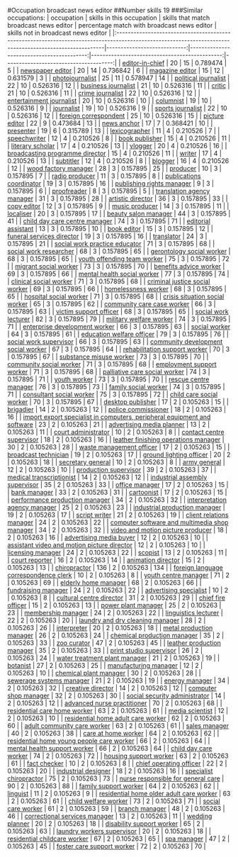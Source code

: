 #Occupation broadcast news editor
##Number skills 19
###Similar occupations:
| occupation                                                                                                                                              |   skills in this occupation |   skills that match broadcast news editor |   percentage match with broadcast news editor |   skills not in broadcast news editor |
|:--------------------------------------------------------------------------------------------------------------------------------------------------------|----------------------------:|------------------------------------------:|----------------------------------------------:|--------------------------------------:|
| [editor-in-chief](editor-in-chief.md)                                                                                                                   |                          20 |                                        15 |                                      0.789474 |                                     5 |
| [newspaper editor](newspaper_editor.md)                                                                                                                 |                          20 |                                        14 |                                      0.736842 |                                     6 |
| [magazine editor](magazine_editor.md)                                                                                                                   |                          15 |                                        12 |                                      0.631579 |                                     3 |
| [photojournalist](photojournalist.md)                                                                                                                   |                          25 |                                        11 |                                      0.578947 |                                    14 |
| [political journalist](political_journalist.md)                                                                                                         |                          22 |                                        10 |                                      0.526316 |                                    12 |
| [business journalist](business_journalist.md)                                                                                                           |                          21 |                                        10 |                                      0.526316 |                                    11 |
| [critic](critic.md)                                                                                                                                     |                          21 |                                        10 |                                      0.526316 |                                    11 |
| [crime journalist](crime_journalist.md)                                                                                                                 |                          22 |                                        10 |                                      0.526316 |                                    12 |
| [entertainment journalist](entertainment_journalist.md)                                                                                                 |                          20 |                                        10 |                                      0.526316 |                                    10 |
| [columnist](columnist.md)                                                                                                                               |                          19 |                                        10 |                                      0.526316 |                                     9 |
| [journalist](journalist.md)                                                                                                                             |                          19 |                                        10 |                                      0.526316 |                                     9 |
| [sports journalist](sports_journalist.md)                                                                                                               |                          22 |                                        10 |                                      0.526316 |                                    12 |
| [foreign correspondent](foreign_correspondent.md)                                                                                                       |                          25 |                                        10 |                                      0.526316 |                                    15 |
| [picture editor](picture_editor.md)                                                                                                                     |                          22 |                                         9 |                                      0.473684 |                                    13 |
| [news anchor](news_anchor.md)                                                                                                                           |                          17 |                                         7 |                                      0.368421 |                                    10 |
| [presenter](presenter.md)                                                                                                                               |                          19 |                                         6 |                                      0.315789 |                                    13 |
| [lexicographer](lexicographer.md)                                                                                                                       |                          11 |                                         4 |                                      0.210526 |                                     7 |
| [speechwriter](speechwriter.md)                                                                                                                         |                          12 |                                         4 |                                      0.210526 |                                     8 |
| [book publisher](book_publisher.md)                                                                                                                     |                          15 |                                         4 |                                      0.210526 |                                    11 |
| [literary scholar](literary_scholar.md)                                                                                                                 |                          17 |                                         4 |                                      0.210526 |                                    13 |
| [vlogger](vlogger.md)                                                                                                                                   |                          20 |                                         4 |                                      0.210526 |                                    16 |
| [broadcasting programme director](broadcasting_programme_director.md)                                                                                   |                          15 |                                         4 |                                      0.210526 |                                    11 |
| [writer](writer.md)                                                                                                                                     |                          17 |                                         4 |                                      0.210526 |                                    13 |
| [subtitler](subtitler.md)                                                                                                                               |                          12 |                                         4 |                                      0.210526 |                                     8 |
| [blogger](blogger.md)                                                                                                                                   |                          16 |                                         4 |                                      0.210526 |                                    12 |
| [wood factory manager](wood_factory_manager.md)                                                                                                         |                          28 |                                         3 |                                      0.157895 |                                    25 |
| [producer](producer.md)                                                                                                                                 |                          10 |                                         3 |                                      0.157895 |                                     7 |
| [radio producer](radio_producer.md)                                                                                                                     |                          11 |                                         3 |                                      0.157895 |                                     8 |
| [publications coordinator](publications_coordinator.md)                                                                                                 |                          19 |                                         3 |                                      0.157895 |                                    16 |
| [publishing rights manager](publishing_rights_manager.md)                                                                                               |                           9 |                                         3 |                                      0.157895 |                                     6 |
| [proofreader](proofreader.md)                                                                                                                           |                           8 |                                         3 |                                      0.157895 |                                     5 |
| [translation agency manager](translation_agency_manager.md)                                                                                             |                          31 |                                         3 |                                      0.157895 |                                    28 |
| [artistic director](artistic_director.md)                                                                                                               |                          36 |                                         3 |                                      0.157895 |                                    33 |
| [copy editor](copy_editor.md)                                                                                                                           |                          12 |                                         3 |                                      0.157895 |                                     9 |
| [music producer](music_producer.md)                                                                                                                     |                          14 |                                         3 |                                      0.157895 |                                    11 |
| [localiser](localiser.md)                                                                                                                               |                          20 |                                         3 |                                      0.157895 |                                    17 |
| [beauty salon manager](beauty_salon_manager.md)                                                                                                         |                          44 |                                         3 |                                      0.157895 |                                    41 |
| [child day care centre manager](child_day_care_centre_manager.md)                                                                                       |                          74 |                                         3 |                                      0.157895 |                                    71 |
| [editorial assistant](editorial_assistant.md)                                                                                                           |                          13 |                                         3 |                                      0.157895 |                                    10 |
| [book editor](book_editor.md)                                                                                                                           |                          15 |                                         3 |                                      0.157895 |                                    12 |
| [funeral services director](funeral_services_director.md)                                                                                               |                          19 |                                         3 |                                      0.157895 |                                    16 |
| [translator](translator.md)                                                                                                                             |                          24 |                                         3 |                                      0.157895 |                                    21 |
| [social work practice educator](social_work_practice_educator.md)                                                                                       |                          71 |                                         3 |                                      0.157895 |                                    68 |
| [social work researcher](social_work_researcher.md)                                                                                                     |                          68 |                                         3 |                                      0.157895 |                                    65 |
| [gerontology social worker](gerontology_social_worker.md)                                                                                               |                          68 |                                         3 |                                      0.157895 |                                    65 |
| [youth offending team worker](youth_offending_team_worker.md)                                                                                           |                          75 |                                         3 |                                      0.157895 |                                    72 |
| [migrant social worker](migrant_social_worker.md)                                                                                                       |                          73 |                                         3 |                                      0.157895 |                                    70 |
| [benefits advice worker](benefits_advice_worker.md)                                                                                                     |                          69 |                                         3 |                                      0.157895 |                                    66 |
| [mental health social worker](mental_health_social_worker.md)                                                                                           |                          77 |                                         3 |                                      0.157895 |                                    74 |
| [clinical social worker](clinical_social_worker.md)                                                                                                     |                          71 |                                         3 |                                      0.157895 |                                    68 |
| [criminal justice social worker](criminal_justice_social_worker.md)                                                                                     |                          69 |                                         3 |                                      0.157895 |                                    66 |
| [homelessness worker](homelessness_worker.md)                                                                                                           |                          68 |                                         3 |                                      0.157895 |                                    65 |
| [hospital social worker](hospital_social_worker.md)                                                                                                     |                          71 |                                         3 |                                      0.157895 |                                    68 |
| [crisis situation social worker](crisis_situation_social_worker.md)                                                                                     |                          65 |                                         3 |                                      0.157895 |                                    62 |
| [community care case worker](community_care_case_worker.md)                                                                                             |                          66 |                                         3 |                                      0.157895 |                                    63 |
| [victim support officer](victim_support_officer.md)                                                                                                     |                          68 |                                         3 |                                      0.157895 |                                    65 |
| [social work lecturer](social_work_lecturer.md)                                                                                                         |                          82 |                                         3 |                                      0.157895 |                                    79 |
| [military welfare worker](military_welfare_worker.md)                                                                                                   |                          74 |                                         3 |                                      0.157895 |                                    71 |
| [enterprise development worker](enterprise_development_worker.md)                                                                                       |                          66 |                                         3 |                                      0.157895 |                                    63 |
| [social worker](social_worker.md)                                                                                                                       |                          64 |                                         3 |                                      0.157895 |                                    61 |
| [education welfare officer](education_welfare_officer.md)                                                                                               |                          79 |                                         3 |                                      0.157895 |                                    76 |
| [social work supervisor](social_work_supervisor.md)                                                                                                     |                          66 |                                         3 |                                      0.157895 |                                    63 |
| [community development social worker](community_development_social_worker.md)                                                                           |                          67 |                                         3 |                                      0.157895 |                                    64 |
| [rehabilitation support worker](rehabilitation_support_worker.md)                                                                                       |                          70 |                                         3 |                                      0.157895 |                                    67 |
| [substance misuse worker](substance_misuse_worker.md)                                                                                                   |                          73 |                                         3 |                                      0.157895 |                                    70 |
| [community social worker](community_social_worker.md)                                                                                                   |                          71 |                                         3 |                                      0.157895 |                                    68 |
| [employment support worker](employment_support_worker.md)                                                                                               |                          71 |                                         3 |                                      0.157895 |                                    68 |
| [palliative care social worker](palliative_care_social_worker.md)                                                                                       |                          74 |                                         3 |                                      0.157895 |                                    71 |
| [youth worker](youth_worker.md)                                                                                                                         |                          73 |                                         3 |                                      0.157895 |                                    70 |
| [rescue centre manager](rescue_centre_manager.md)                                                                                                       |                          76 |                                         3 |                                      0.157895 |                                    73 |
| [family social worker](family_social_worker.md)                                                                                                         |                          74 |                                         3 |                                      0.157895 |                                    71 |
| [consultant social worker](consultant_social_worker.md)                                                                                                 |                          75 |                                         3 |                                      0.157895 |                                    72 |
| [child care social worker](child_care_social_worker.md)                                                                                                 |                          70 |                                         3 |                                      0.157895 |                                    67 |
| [desktop publisher](desktop_publisher.md)                                                                                                               |                          17 |                                         2 |                                      0.105263 |                                    15 |
| [brigadier](brigadier.md)                                                                                                                               |                          14 |                                         2 |                                      0.105263 |                                    12 |
| [police commissioner](police_commissioner.md)                                                                                                           |                          18 |                                         2 |                                      0.105263 |                                    16 |
| [import export specialist in computers, peripheral equipment and software](import_export_specialist_in_computers,_peripheral_equipment_and_software.md) |                          23 |                                         2 |                                      0.105263 |                                    21 |
| [advertising media planner](advertising_media_planner.md)                                                                                               |                          13 |                                         2 |                                      0.105263 |                                    11 |
| [court administrator](court_administrator.md)                                                                                                           |                          10 |                                         2 |                                      0.105263 |                                     8 |
| [contact centre supervisor](contact_centre_supervisor.md)                                                                                               |                          18 |                                         2 |                                      0.105263 |                                    16 |
| [leather finishing operations manager](leather_finishing_operations_manager.md)                                                                         |                          30 |                                         2 |                                      0.105263 |                                    28 |
| [waste management officer](waste_management_officer.md)                                                                                                 |                          17 |                                         2 |                                      0.105263 |                                    15 |
| [broadcast technician](broadcast_technician.md)                                                                                                         |                          19 |                                         2 |                                      0.105263 |                                    17 |
| [ground lighting officer](ground_lighting_officer.md)                                                                                                   |                          20 |                                         2 |                                      0.105263 |                                    18 |
| [secretary general](secretary_general.md)                                                                                                               |                          10 |                                         2 |                                      0.105263 |                                     8 |
| [army general](army_general.md)                                                                                                                         |                          12 |                                         2 |                                      0.105263 |                                    10 |
| [production supervisor](production_supervisor.md)                                                                                                       |                          39 |                                         2 |                                      0.105263 |                                    37 |
| [medical transcriptionist](medical_transcriptionist.md)                                                                                                 |                          14 |                                         2 |                                      0.105263 |                                    12 |
| [industrial assembly supervisor](industrial_assembly_supervisor.md)                                                                                     |                          35 |                                         2 |                                      0.105263 |                                    33 |
| [office manager](office_manager.md)                                                                                                                     |                          17 |                                         2 |                                      0.105263 |                                    15 |
| [bank manager](bank_manager.md)                                                                                                                         |                          33 |                                         2 |                                      0.105263 |                                    31 |
| [cartoonist](cartoonist.md)                                                                                                                             |                          17 |                                         2 |                                      0.105263 |                                    15 |
| [performance production manager](performance_production_manager.md)                                                                                     |                          34 |                                         2 |                                      0.105263 |                                    32 |
| [interpretation agency manager](interpretation_agency_manager.md)                                                                                       |                          25 |                                         2 |                                      0.105263 |                                    23 |
| [industrial production manager](industrial_production_manager.md)                                                                                       |                          19 |                                         2 |                                      0.105263 |                                    17 |
| [script writer](script_writer.md)                                                                                                                       |                          21 |                                         2 |                                      0.105263 |                                    19 |
| [client relations manager](client_relations_manager.md)                                                                                                 |                          24 |                                         2 |                                      0.105263 |                                    22 |
| [computer software and multimedia shop manager](computer_software_and_multimedia_shop_manager.md)                                                       |                          34 |                                         2 |                                      0.105263 |                                    32 |
| [video and motion picture producer](video_and_motion_picture_producer.md)                                                                               |                          18 |                                         2 |                                      0.105263 |                                    16 |
| [advertising media buyer](advertising_media_buyer.md)                                                                                                   |                          12 |                                         2 |                                      0.105263 |                                    10 |
| [assistant video and motion picture director](assistant_video_and_motion_picture_director.md)                                                           |                          12 |                                         2 |                                      0.105263 |                                    10 |
| [licensing manager](licensing_manager.md)                                                                                                               |                          24 |                                         2 |                                      0.105263 |                                    22 |
| [scopist](scopist.md)                                                                                                                                   |                          13 |                                         2 |                                      0.105263 |                                    11 |
| [court reporter](court_reporter.md)                                                                                                                     |                          16 |                                         2 |                                      0.105263 |                                    14 |
| [animation director](animation_director.md)                                                                                                             |                          15 |                                         2 |                                      0.105263 |                                    13 |
| [chiropractor](chiropractor.md)                                                                                                                         |                         136 |                                         2 |                                      0.105263 |                                   134 |
| [foreign language correspondence clerk](foreign_language_correspondence_clerk.md)                                                                       |                          10 |                                         2 |                                      0.105263 |                                     8 |
| [youth centre manager](youth_centre_manager.md)                                                                                                         |                          71 |                                         2 |                                      0.105263 |                                    69 |
| [elderly home manager](elderly_home_manager.md)                                                                                                         |                          68 |                                         2 |                                      0.105263 |                                    66 |
| [fundraising manager](fundraising_manager.md)                                                                                                           |                          24 |                                         2 |                                      0.105263 |                                    22 |
| [advertising specialist](advertising_specialist.md)                                                                                                     |                          10 |                                         2 |                                      0.105263 |                                     8 |
| [cultural centre director](cultural_centre_director.md)                                                                                                 |                          31 |                                         2 |                                      0.105263 |                                    29 |
| [chief fire officer](chief_fire_officer.md)                                                                                                             |                          15 |                                         2 |                                      0.105263 |                                    13 |
| [power plant manager](power_plant_manager.md)                                                                                                           |                          25 |                                         2 |                                      0.105263 |                                    23 |
| [membership manager](membership_manager.md)                                                                                                             |                          24 |                                         2 |                                      0.105263 |                                    22 |
| [linguistics lecturer](linguistics_lecturer.md)                                                                                                         |                          22 |                                         2 |                                      0.105263 |                                    20 |
| [laundry and dry cleaning manager](laundry_and_dry_cleaning_manager.md)                                                                                 |                          28 |                                         2 |                                      0.105263 |                                    26 |
| [interpreter](interpreter.md)                                                                                                                           |                          20 |                                         2 |                                      0.105263 |                                    18 |
| [metal production manager](metal_production_manager.md)                                                                                                 |                          26 |                                         2 |                                      0.105263 |                                    24 |
| [chemical production manager](chemical_production_manager.md)                                                                                           |                          35 |                                         2 |                                      0.105263 |                                    33 |
| [zoo curator](zoo_curator.md)                                                                                                                           |                          47 |                                         2 |                                      0.105263 |                                    45 |
| [leather production manager](leather_production_manager.md)                                                                                             |                          35 |                                         2 |                                      0.105263 |                                    33 |
| [print studio supervisor](print_studio_supervisor.md)                                                                                                   |                          26 |                                         2 |                                      0.105263 |                                    24 |
| [water treatment plant manager](water_treatment_plant_manager.md)                                                                                       |                          21 |                                         2 |                                      0.105263 |                                    19 |
| [botanist](botanist.md)                                                                                                                                 |                          27 |                                         2 |                                      0.105263 |                                    25 |
| [manufacturing manager](manufacturing_manager.md)                                                                                                       |                          12 |                                         2 |                                      0.105263 |                                    10 |
| [chemical plant manager](chemical_plant_manager.md)                                                                                                     |                          30 |                                         2 |                                      0.105263 |                                    28 |
| [sewerage systems manager](sewerage_systems_manager.md)                                                                                                 |                          21 |                                         2 |                                      0.105263 |                                    19 |
| [energy manager](energy_manager.md)                                                                                                                     |                          34 |                                         2 |                                      0.105263 |                                    32 |
| [creative director](creative_director.md)                                                                                                               |                          14 |                                         2 |                                      0.105263 |                                    12 |
| [computer shop manager](computer_shop_manager.md)                                                                                                       |                          32 |                                         2 |                                      0.105263 |                                    30 |
| [social security administrator](social_security_administrator.md)                                                                                       |                          14 |                                         2 |                                      0.105263 |                                    12 |
| [advanced nurse practitioner](advanced_nurse_practitioner.md)                                                                                           |                          70 |                                         2 |                                      0.105263 |                                    68 |
| [residential care home worker](residential_care_home_worker.md)                                                                                         |                          63 |                                         2 |                                      0.105263 |                                    61 |
| [media scientist](media_scientist.md)                                                                                                                   |                          12 |                                         2 |                                      0.105263 |                                    10 |
| [residential home adult care worker](residential_home_adult_care_worker.md)                                                                             |                          62 |                                         2 |                                      0.105263 |                                    60 |
| [adult community care worker](adult_community_care_worker.md)                                                                                           |                          63 |                                         2 |                                      0.105263 |                                    61 |
| [sales manager](sales_manager.md)                                                                                                                       |                          40 |                                         2 |                                      0.105263 |                                    38 |
| [care at home worker](care_at_home_worker.md)                                                                                                           |                          64 |                                         2 |                                      0.105263 |                                    62 |
| [residential home young people care worker](residential_home_young_people_care_worker.md)                                                               |                          66 |                                         2 |                                      0.105263 |                                    64 |
| [mental health support worker](mental_health_support_worker.md)                                                                                         |                          66 |                                         2 |                                      0.105263 |                                    64 |
| [child day care worker](child_day_care_worker.md)                                                                                                       |                          74 |                                         2 |                                      0.105263 |                                    72 |
| [housing support worker](housing_support_worker.md)                                                                                                     |                          63 |                                         2 |                                      0.105263 |                                    61 |
| [fact checker](fact_checker.md)                                                                                                                         |                          10 |                                         2 |                                      0.105263 |                                     8 |
| [chief operating officer](chief_operating_officer.md)                                                                                                   |                          22 |                                         2 |                                      0.105263 |                                    20 |
| [industrial designer](industrial_designer.md)                                                                                                           |                          18 |                                         2 |                                      0.105263 |                                    16 |
| [specialist chiropractor](specialist_chiropractor.md)                                                                                                   |                          75 |                                         2 |                                      0.105263 |                                    73 |
| [nurse responsible for general care](nurse_responsible_for_general_care.md)                                                                             |                          90 |                                         2 |                                      0.105263 |                                    88 |
| [family support worker](family_support_worker.md)                                                                                                       |                          64 |                                         2 |                                      0.105263 |                                    62 |
| [linguist](linguist.md)                                                                                                                                 |                          11 |                                         2 |                                      0.105263 |                                     9 |
| [residential home older adult care worker](residential_home_older_adult_care_worker.md)                                                                 |                          63 |                                         2 |                                      0.105263 |                                    61 |
| [child welfare worker](child_welfare_worker.md)                                                                                                         |                          73 |                                         2 |                                      0.105263 |                                    71 |
| [social care worker](social_care_worker.md)                                                                                                             |                          61 |                                         2 |                                      0.105263 |                                    59 |
| [branch manager](branch_manager.md)                                                                                                                     |                          48 |                                         2 |                                      0.105263 |                                    46 |
| [correctional services manager](correctional_services_manager.md)                                                                                       |                          13 |                                         2 |                                      0.105263 |                                    11 |
| [wedding planner](wedding_planner.md)                                                                                                                   |                          20 |                                         2 |                                      0.105263 |                                    18 |
| [disability support worker](disability_support_worker.md)                                                                                               |                          65 |                                         2 |                                      0.105263 |                                    63 |
| [laundry workers supervisor](laundry_workers_supervisor.md)                                                                                             |                          20 |                                         2 |                                      0.105263 |                                    18 |
| [residential childcare worker](residential_childcare_worker.md)                                                                                         |                          67 |                                         2 |                                      0.105263 |                                    65 |
| [spa manager](spa_manager.md)                                                                                                                           |                          47 |                                         2 |                                      0.105263 |                                    45 |
| [foster care support worker](foster_care_support_worker.md)                                                                                             |                          72 |                                         2 |                                      0.105263 |                                    70 |
